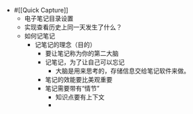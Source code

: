 - #[[Quick Capture]]
    - 电子笔记目录设置
    - 实现查看历史上同一天发生了什么？
    - 如何记笔记
        - 记笔记的理念（目的）
            - 要让笔记称为你的第二大脑
            - 记笔记，为了让自己可以忘记
                - 大脑是用来思考的，存储信息交给笔记软件来做。
            - 笔记的效能要比美观重要
            - 笔记需要带有“情节”
                - 知识点要有上下文
                - 
